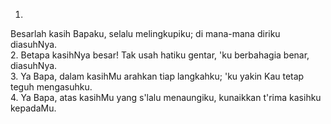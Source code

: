 1.
Besarlah kasih Bapaku, selalu melingkupiku;
di mana-mana diriku diasuhNya.
<br>
2.
Betapa kasihNya besar! Tak usah hatiku gentar,
'ku berbahagia benar, diasuhNya.
<br>
3.
Ya Bapa, dalam kasihMu arahkan tiap langkahku;
'ku yakin Kau tetap teguh mengasuhku.
<br>
4.
Ya Bapa, atas kasihMu yang s'lalu menaungiku,
kunaikkan t'rima kasihku kepadaMu.